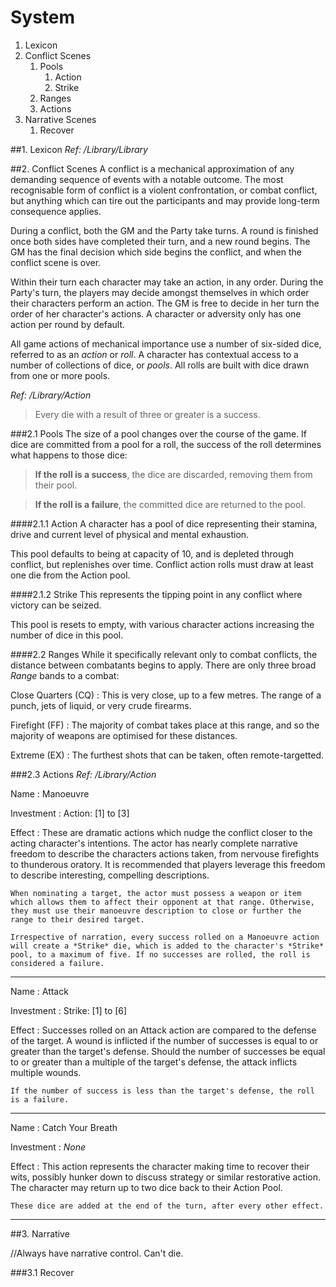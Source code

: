 System
=====

1. Lexicon
2. Conflict Scenes
	1. Pools
		1. Action
		2. Strike
	2. Ranges
	3. Actions
3. Narrative Scenes
	1. Recover

##1. Lexicon
*Ref: /Library/Library*

##2. Conflict Scenes
A conflict is a mechanical approximation of any demanding sequence of events with a notable outcome. The most recognisable form of conflict is a violent confrontation, or combat conflict, but anything which can tire out the participants and may provide long-term consequence applies.

During a conflict, both the GM and the Party take turns. A round is finished once both sides have completed their turn, and a new round begins. The GM has the final decision which side begins the conflict, and when the conflict scene is over.

Within their turn each character may take an action, in any order. During the Party's turn, the players may decide amongst themselves in which order their characters perform an action. The GM is free to decide in her turn the order of her character's actions. A character or adversity only has one action per round by default.

All game actions of mechanical importance use a number of six-sided dice, referred to as an *action* or *roll*. A character has contextual access to a number of collections of dice, or *pools*. All rolls are built with dice drawn from one or more pools.

*Ref: /Library/Action*

> Every die with a result of three or greater is a success.

###2.1 Pools
The size of a pool changes over the course of the game. If dice are committed from a pool for a roll, the success of the roll determines what happens to those dice:

>**If the roll is a success**, the dice are discarded, removing them from their pool.

>**If the roll is a failure**, the committed dice are returned to the pool.

####2.1.1 Action
A character has a pool of dice representing their stamina, drive and current level of physical and mental exhaustion.

This pool defaults to being at capacity of 10, and is depleted through conflict, but replenishes over time. Conflict action rolls must draw at least one die from the Action pool.

####2.1.2 Strike
This represents the tipping point in any conflict where victory can be seized.

This pool is resets to empty, with various character actions increasing the number of dice in this pool.

####2.2 Ranges
While it specifically relevant only to combat conflicts, the distance between combatants begins to apply. There are only three broad *Range* bands to a combat:

Close Quarters (CQ)
:	This is very close, up to a few metres. The range of a punch, jets of liquid, or very crude firearms.

Firefight (FF)
:	The majority of combat takes place at this range, and so the majority of weapons are optimised for these distances.

Extreme (EX)
:	The furthest shots that can be taken, often remote-targetted.

###2.3 Actions
*Ref: /Library/Action*

Name
:	Manoeuvre

Investment
:	Action: [1] to [3]

Effect
:	These are dramatic actions which nudge the conflict closer to the acting character's intentions. The actor has nearly complete narrative freedom to describe the characters actions taken, from nervouse firefights to thunderous oratory. It is recommended that players leverage this freedom to describe interesting, compelling descriptions.
	
	When nominating a target, the actor must possess a weapon or item which allows them to affect their opponent at that range. Otherwise, they must use their manoeuvre description to close or further the range to their desired target.
	
	Irrespective of narration, every success rolled on a Manoeuvre action will create a *Strike* die, which is added to the character's *Strike* pool, to a maximum of five. If no successes are rolled, the roll is considered a failure.

-----------------------------------------------------------------------------------------------------------------------------------------------------------------------------------------
	
Name
:	Attack

Investment
:	Strike: [1] to [6]

Effect
:	Successes rolled on an Attack action are compared to the defense of the target. A wound is inflicted if the number of successes is equal to or greater than the target's defense. Should the number of successes be equal to or greater than a multiple of the target's defense, the attack inflicts multiple wounds.

	If the number of success is less than the target's defense, the roll is a failure.

-----------------------------------------------------------------------------------------------------------------------------------------------------------------------------------------

Name
:	Catch Your Breath

Investment
: *None*

Effect
:	This action represents the character making time to recover their wits, possibly hunker down to discuss strategy or similar restorative action. The character may return up to two dice back to their Action Pool.

	These dice are added at the end of the turn, after every other effect.

-----------------------------------------------------------------------------------------------------------------------------------------------------------------------------------------

##3. Narrative

//Always have narrative control. Can't die.

###3.1 Recover

